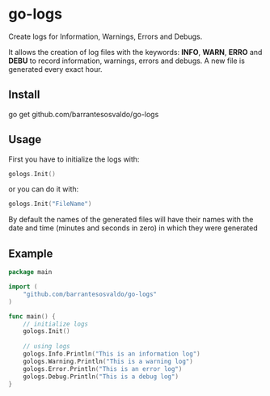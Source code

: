 # go-logs
Create logs for Information, Warnings, Errors and Debugs.

It allows the creation of log files with the keywords: **INFO**, **WARN**, **ERRO** and **DEBU** to record information, warnings, errors and debugs.
A new file is generated every exact hour.

## Install
go get github.com/barrantesosvaldo/go-logs

## Usage
First you have to initialize the logs with:
```go
gologs.Init()
```
or you can do it with:
```go
gologs.Init("FileName")
```
By default the names of the generated files will have their names with the date and time (minutes and seconds in zero) in which they were generated

## Example

```go
package main

import (
    "github.com/barrantesosvaldo/go-logs"
)

func main() {
    // initialize logs
    gologs.Init()
  
    // using logs
    gologs.Info.Println("This is an information log")
    gologs.Warning.Println("This is a warning log")
    gologs.Error.Println("This is an error log")
    gologs.Debug.Println("This is a debug log")
}
```
